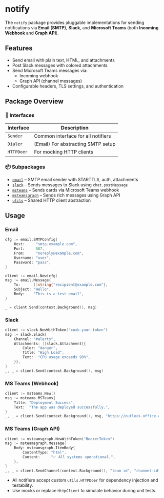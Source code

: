 # notify

The `notify` package provides pluggable implementations for sending notifications via **Email (SMTP)**, **Slack**, and **Microsoft Teams** (both **Incoming Webhook** and **Graph API**).

## Features

- Send email with plain text, HTML, and attachments
- Post Slack messages with colored attachments
- Send Microsoft Teams messages via:
  - Incoming webhook
  - Graph API (channel messages)
- Configurable headers, TLS settings, and authentication

## Package Overview

### 🔌 Interfaces

| Interface  | Description                        |
| ---------- | ---------------------------------- |
| `Sender`   | Common interface for all notifiers |
| `Dialer`   | (Email) For abstracting SMTP setup |
| `HTTPDoer` | For mocking HTTP clients           |

### 📦 Subpackages

- [`email`](./email.go) – SMTP email sender with STARTTLS, auth, attachments
- [`slack`](./slack.go) – Sends messages to Slack using `chat.postMessage`
- [`msteams`](./msteams.go) – Sends cards via Microsoft Teams webhook
- [`msteamsgraph`](./msteamspgrahapi.go) – Sends rich messages using Graph API
- [`utils`](./utils.go) – Shared HTTP client abstraction

## Usage

### Email

```go
cfg := email.SMTPConfig{
    Host:     "smtp.example.com",
    Port:     587,
    From:     "noreply@example.com",
    Username: "user",
    Password: "pass",
}

client := email.New(cfg)
msg := email.Message{
    To:      []string{"recipient@example.com"},
    Subject: "Hello",
    Body:    "This is a test email",
}

_ = client.Send(context.Background(), msg)
```

### Slack

```go
client := slack.NewWithToken("xoxb-your-token")
msg := slack.Slack{
    Channel: "#alerts",
    Attachments: []slack.Attachment{{
        Color: "danger",
        Title: "High Load",
        Text:  "CPU usage exceeds 90%",
    }},
}
_, _ = client.Send(context.Background(), msg)
```

### MS Teams (Webhook)

```go
client := msteams.New()
msg := msteams.MSTeams{
    Title: "Deployment Success",
    Text:  "The app was deployed successfully.",
}
_, _ = client.Send(context.Background(), msg, "https://outlook.office.com/webhook/...")
```

### MS Teams (Graph API)

```go
client := msteamsgraph.NewWithToken("BearerToken")
msg := msteamsgraph.Message{
    Body: msteamsgraph.ItemBody{
        ContentType: "html",
        Content:     "✅ All systems operational.",
    },
}
_, _ = client.SendChannel(context.Background(), "team-id", "channel-id", msg)
```

- All notifiers accept custom `utils.HTTPDoer` for dependency injection and testability.
- Use mocks or replace `HttpClient` to simulate behavior during unit tests.
